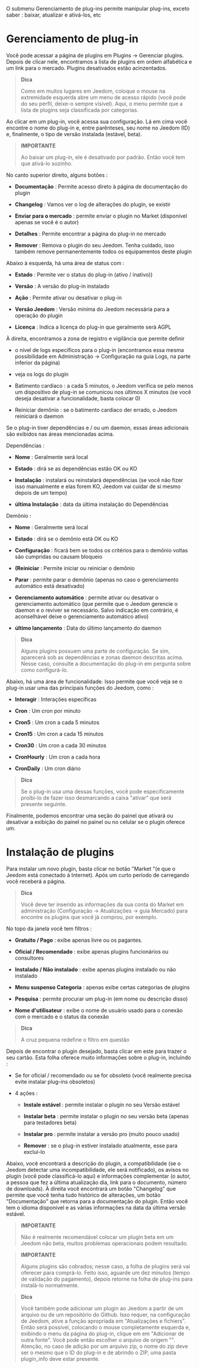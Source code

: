 O submenu Gerenciamento de plug-ins permite manipular plug-ins, exceto
saber : baixar, atualizar e ativá-los, etc

Gerenciamento de plug-in 
===================

Você pode acessar a página de plugins em Plugins → Gerenciar
plugins. Depois de clicar nele, encontramos a lista de
plugins em ordem alfabética e um link para o mercado. Plugins
desativados estão acinzentados.

> **Dica**
>
> Como em muitos lugares em Jeedom, coloque o mouse na extremidade esquerda
> abre um menu de acesso rápido (você pode
> do seu perfil, deixe-o sempre visível). Aqui, o menu
> permite que a lista de plugins seja classificada por categorias.

Ao clicar em um plug-in, você acessa sua configuração. Lá em cima você
encontre o nome do plug-in e, entre parênteses, seu nome no Jeedom
(ID) e, finalmente, o tipo de versão instalada (estável, beta).

> **IMPORTANTE**
>
> Ao baixar um plug-in, ele é desativado por padrão.
> Então você tem que ativá-lo sozinho.

No canto superior direito, alguns botões :

-   **Documentação** : Permite acesso direto à página de
    documentação do plugin

-   **Changelog** : Vamos ver o log de alterações do plugin, se existir

-   **Enviar para o mercado** : permite enviar o plugin no Market
    (disponível apenas se você é o autor)

-   **Detalhes** : Permite encontrar a página do plug-in no mercado

-   **Remover** : Remova o plugin do seu Jeedom. Tenha cuidado, isso
    também remove permanentemente todos os equipamentos deste plugin

Abaixo à esquerda, há uma área de status com :

-   **Estado** : Permite ver o status do plug-in (ativo / inativo))

-   **Versão** : A versão do plug-in instalado

-   **Ação** : Permite ativar ou desativar o plug-in

-   **Versão Jeedom** : Versão mínima do Jeedom necessária
    para a operação do plugin

-   **Licença** : Indica a licença do plug-in que geralmente será
    AGPL

À direita, encontramos a zona de registro e vigilância que permite definir 

-   o nível de logs específicos para o plug-in (encontramos essa mesma possibilidade em
Administração → Configuração na guia Logs, na parte inferior da página)

-   veja os logs do plugin

-   Batimento cardíaco : a cada 5 minutos, o Jeedom verifica se pelo menos um dispositivo de plug-in se comunicou nos últimos X minutos (se você deseja desativar a funcionalidade, basta colocar 0)

-   Reiniciar demônio : se o batimento cardíaco der errado, o Jeedom reiniciará o daemon

Se o plug-in tiver dependências e / ou um daemon, essas áreas
adicionais são exibidos nas áreas mencionadas acima.

Dependências :

-   **Nome** : Geralmente será local

-   **Estado** : dirá se as dependências estão OK ou KO

-   **Instalação** : instalará ou reinstalará
    dependências (se você não fizer isso manualmente e elas forem
    KO, Jeedom vai cuidar de si mesmo depois de um tempo)

-   **última Instalação** : data da última instalação do
    Dependências

Demônio :

-   **Nome** : Geralmente será local

-   **Estado** : dirá se o demônio está OK ou KO

-   **Configuração** : ficará bem se todos os critérios para o demônio
    voltas são cumpridas ou causam bloqueio

-   **(Reiniciar** : Permite iniciar ou reiniciar o demônio

-   **Parar** : permite parar o demônio (apenas no caso
    o gerenciamento automático está desativado)

-   **Gerenciamento automático** : permite ativar ou desativar o gerenciamento
    automático (que permite que o Jeedom gerencie o daemon e o
    reviver se necessário. Salvo indicação em contrário, é aconselhável
    deixe o gerenciamento automático ativo)

-   **último lançamento** : Data do último lançamento do daemon

> **Dica**
>
> Alguns plugins possuem uma parte de configuração. Se sim,
> aparecerá sob as dependências e zonas daemon descritas acima.
> Nesse caso, consulte a documentação do plug-in em
> pergunta sobre como configurá-lo.

Abaixo, há uma área de funcionalidade. Isso permite que você veja
se o plug-in usar uma das principais funções do Jeedom, como :

-   **Interagir** : Interações específicas

-   **Cron** : Um cron por minuto

-   **Cron5** : Um cron a cada 5 minutos

-   **Cron15** : Um cron a cada 15 minutos

-   **Cron30** : Um cron a cada 30 minutos

-   **CronHourly** : Um cron a cada hora

-   **CronDaily** : Um cron diário

> **Dica**
>
> Se o plug-in usa uma dessas funções, você pode especificamente
> proibi-lo de fazer isso desmarcando a caixa "ativar" que será
> presente seguinte.

Finalmente, podemos encontrar uma seção do painel que ativará ou
desativar a exibição do painel no painel ou no celular se o
plugin oferece um.

Instalação de plugins 
========================

Para instalar um novo plugin, basta clicar no botão
"Market "(e que o Jeedom está conectado à Internet). Após um curto período de
carregando você receberá a página.

> **Dica**
>
> Você deve ter inserido as informações da sua conta do Market em
> administração (Configuração → Atualizações → guia Mercado) para
> encontre os plugins que você já comprou, por exemplo.

No topo da janela você tem filtros :

-   **Gratuito / Pago** : exibe apenas livre ou
    os pagantes.

-   **Oficial / Recomendado** : exibe apenas plugins
    funcionários ou consultores

-   **Instalado / Não instalado** : exibe apenas plugins
    instalado ou não instalado

-   **Menu suspenso Categoria** : apenas exibe
    certas categorias de plugins

-   **Pesquisa** : permite procurar um plug-in (em nome ou
    descrição disso)

-   **Nome d'utilisateur** : exibe o nome de usuário usado para o
    conexão com o mercado e o status da conexão

> **Dica**
>
> A cruz pequena redefine o filtro em questão

Depois de encontrar o plugin desejado, basta clicar em
este para trazer o seu cartão. Esta folha oferece muito
informações sobre o plug-in, incluindo :

-   Se for oficial / recomendado ou se for obsoleto (você realmente precisa
    evite instalar plug-ins obsoletos)

-   4 ações :

    -   **Instale estável** : permite instalar o plugin no seu
        Versão estável

    -   **Instalar beta** : permite instalar o plugin no seu
        versão beta (apenas para testadores beta)

    -   **Instalar pro** : permite instalar a versão pro (muito
        pouco usado)

    -   **Remover** : se o plug-in estiver instalado atualmente, esse
        para excluí-lo

Abaixo, você encontrará a descrição do plugin, a compatibilidade
(se o Jeedom detectar uma incompatibilidade, ele será notificado), os avisos
no plugin (você pode classificá-lo aqui) e informações
complementar (o autor, a pessoa que fez a última atualização
dia, link para o documento, número de downloads). À direita
você encontrará um botão "Changelog" que permite que você tenha tudo
histórico de alterações, um botão "Documentação" que retorna
para a documentação do plugin. Então você tem o idioma disponível
e as várias informações na data da última versão estável.

> **IMPORTANTE**
>
> Não é realmente recomendável colocar um plugin beta em um
> Jeedom não beta, muitos problemas operacionais podem
> resultado.

> **IMPORTANTE**
>
> Alguns plugins são cobrados; nesse caso, a folha de plugins será
> vai oferecer para comprá-lo. Feito isso, aguarde um
> dez minutos (tempo de validação do pagamento), depois retorne
> na folha de plug-ins para instalá-lo normalmente.

> **Dica**
>
> Você também pode adicionar um plugin ao Jeedom a partir de um arquivo ou
> de um repositório do Github. Isso requer, na configuração de
> Jeedom, ative a função apropriada em "Atualizações e
> fichiers". Então será possível, colocando o mouse completamente
> esquerda e, exibindo o menu da página do plug-in, clique em
> em "Adicionar de outra fonte". Você pode então escolher o
> arquivo de origem "". Atenção, no caso de adição por um arquivo
> zip, o nome do zip deve ser o mesmo que o ID do plug-in e de
> abrindo o ZIP, uma pasta plugin\_info deve estar presente.
